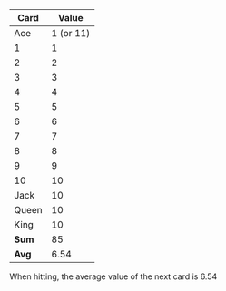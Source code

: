 | Card | Value |
| --- | --- |
| Ace | 1 (or 11) |
| 1 | 1 |
| 2 | 2 |
| 3 | 3 |
| 4 | 4 |
| 5 | 5 |
| 6 | 6 |
| 7 | 7 |
| 8 | 8 |
| 9 | 9 |
| 10 | 10 |
| Jack | 10 |
| Queen | 10 |
| King | 10 |
| **Sum** | 85 |
| **Avg** | 6.54 |

When hitting, the average value of the next card is 6.54

